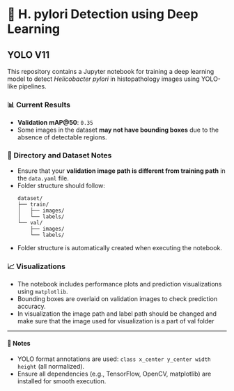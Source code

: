 # 🧪 H. pylori Detection using Deep Learning

## YOLO V11
This repository contains a Jupyter notebook for training a deep learning model to detect *Helicobacter pylori* in histopathology images using YOLO-like pipelines.

### 📊 Current Results
- **Validation mAP@50**: `0.35`
- Some images in the dataset **may not have bounding boxes** due to the absence of detectable regions.

### 📁 Directory and Dataset Notes
- Ensure that your **validation image path is different from training path** in the `data.yaml` file.
- Folder structure should follow:
  ```
  dataset/
  ├── train/
  │   ├── images/
  │   └── labels/
  └── val/
      ├── images/
      └── labels/
  ```
- Folder structure is automatically created when executing the notebook.

### 📈 Visualizations
- The notebook includes performance plots and prediction visualizations using `matplotlib`.
- Bounding boxes are overlaid on validation images to check prediction accuracy.
- In visualization the image path and label path should be changed and make sure that the image used for visualization is a part of val folder

---

#### 🔧 Notes
- YOLO format annotations are used: `class x_center y_center width height` (all normalized).
- Ensure all dependencies (e.g., TensorFlow, OpenCV, matplotlib) are installed for smooth execution.
